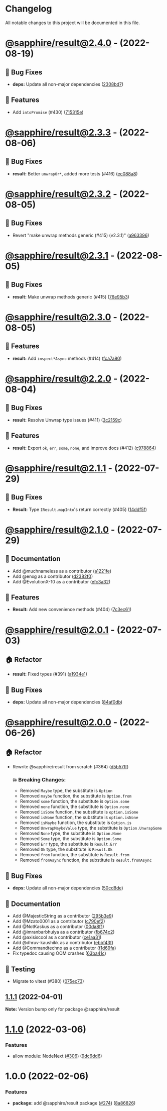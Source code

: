 # Changelog

All notable changes to this project will be documented in this file.

# [@sapphire/result@2.4.0](https://github.com/sapphiredev/utilities/compare/@sapphire/result@2.3.3...@sapphire/result@2.4.0) - (2022-08-19)

## 🐛 Bug Fixes

- **deps:** Update all non-major dependencies ([2308bd7](https://github.com/sapphiredev/utilities/commit/2308bd74356b6b2e0c12995b25f4d8ade4803fe9))

## 🚀 Features

- Add `intoPromise` (#430) ([715315e](https://github.com/sapphiredev/utilities/commit/715315eb8c3e6bc8e47379a486bac7c737620f92))

# [@sapphire/result@2.3.3](https://github.com/sapphiredev/utilities/compare/@sapphire/result@2.3.2...@sapphire/result@2.3.3) - (2022-08-06)

## 🐛 Bug Fixes

- **result:** Better `unwrapOr*`, added more tests (#416) ([ec088a8](https://github.com/sapphiredev/utilities/commit/ec088a88a878c7d230c51b148593a85d258075f9))

# [@sapphire/result@2.3.2](https://github.com/sapphiredev/utilities/compare/@sapphire/result@2.3.1...@sapphire/result@2.3.2) - (2022-08-05)

## 🐛 Bug Fixes

- Revert "make unwrap methods generic (#415) (v2.3.1)" ([a963396](https://github.com/sapphiredev/utilities/commit/a9633967d5c4659f26c54fa660796bae18fdaf07))

# [@sapphire/result@2.3.1](https://github.com/sapphiredev/utilities/compare/@sapphire/result@2.3.0...@sapphire/result@2.3.1) - (2022-08-05)

## 🐛 Bug Fixes

- **result:** Make unwrap methods generic (#415) ([76e95b3](https://github.com/sapphiredev/utilities/commit/76e95b3c18ecdff53bfa07d541ed1bc1809c7f72))

# [@sapphire/result@2.3.0](https://github.com/sapphiredev/utilities/compare/@sapphire/result@2.2.0...@sapphire/result@2.3.0) - (2022-08-05)

## 🚀 Features

- **result:** Add `inspect*Async` methods (#414) ([fca7a80](https://github.com/sapphiredev/utilities/commit/fca7a8010ae8c368513de2eca56f9f5bfe2756a3))

# [@sapphire/result@2.2.0](https://github.com/sapphiredev/utilities/compare/@sapphire/result@2.1.1...@sapphire/result@2.2.0) - (2022-08-04)

## 🐛 Bug Fixes

- **result:** Resolve Unwrap type issues (#411) ([3c2159c](https://github.com/sapphiredev/utilities/commit/3c2159cac18df0925cd71393698ed7d9f98fd6ef))

## 🚀 Features

- **result:** Export `ok`, `err`, `some`, `none`, and improve docs (#412) ([c978864](https://github.com/sapphiredev/utilities/commit/c978864d91d950c611c073a5c34ef01311e9d8f0))

# [@sapphire/result@2.1.1](https://github.com/sapphiredev/utilities/compare/@sapphire/result@2.1.0...@sapphire/result@2.1.1) - (2022-07-29)

## 🐛 Bug Fixes

- **Result:** Type `IResult.mapInto`'s return correctly (#405) ([14ddf5f](https://github.com/sapphiredev/utilities/commit/14ddf5fc35d1186f9fdc78a3d2b3b465acbd36ac))

# [@sapphire/result@2.1.0](https://github.com/sapphiredev/utilities/compare/@sapphire/result@2.0.1...@sapphire/result@2.1.0) - (2022-07-29)

## 📝 Documentation

- Add @muchnameless as a contributor ([a1221fe](https://github.com/sapphiredev/utilities/commit/a1221fea68506e99591d5d00ec552a07c26833f9))
- Add @enxg as a contributor ([d2382f0](https://github.com/sapphiredev/utilities/commit/d2382f04e3909cb4ad11798a0a10e683f6cf5383))
- Add @EvolutionX-10 as a contributor ([efc3a32](https://github.com/sapphiredev/utilities/commit/efc3a320a72ae258996dd62866d206c33f8d4961))

## 🚀 Features

- **Result:** Add new convenience methods (#404) ([7c3ec61](https://github.com/sapphiredev/utilities/commit/7c3ec6168dde544578e5016120c9975009889391))

# [@sapphire/result@2.0.1](https://github.com/sapphiredev/utilities/compare/@sapphire/result@2.0.0...@sapphire/result@2.0.1) - (2022-07-03)

## 🏠 Refactor

- **result:** Fixed types (#391) ([a1934e1](https://github.com/sapphiredev/utilities/commit/a1934e10cc7d81c71354deb153a4f3bb83e50e65))

## 🐛 Bug Fixes

- **deps:** Update all non-major dependencies ([84af0db](https://github.com/sapphiredev/utilities/commit/84af0db2db749223b036aa99fe19a2e9af5681c6))

# [@sapphire/result@2.0.0](https://github.com/sapphiredev/utilities/compare/@sapphire/result@1.1.1...@sapphire/result@2.0.0) - (2022-06-26)

## 🏠 Refactor

- Rewrite @sapphire/result from scratch (#364) ([d5b57ff](https://github.com/sapphiredev/utilities/commit/d5b57ff52402bfd261372bf4486e46f39bb41b6d))

   ### 💥 Breaking Changes:
   - Removed `Maybe` type, the substitute is `Option`
   - Removed `maybe` function, the substitute is `Option.from`
   - Removed `some` function, the substitute is `Option.some`
   - Removed `none` function, the substitute is `Option.none`
   - Removed `isSome` function, the substitute is `option.isSome`
   - Removed `isNone` function, the substitute is `option.isNone`
   - Removed `isMaybe` function, the substitute is `Option.is`
   - Removed `UnwrapMaybeValue` type, the substitute is `Option.UnwrapSome`
   - Removed `None` type, the substitute is `Option.None`
   - Removed `Some` type, the substitute is `Option.Some`
   - Removed `Err` type, the substitute is `Result.Err`
   - Removed `Ok` type, the substitute is `Result.Ok`
   - Removed `from` function, the substitute is `Result.from`
   - Removed `fromAsync` function, the substitute is `Result.fromAsync`


## 🐛 Bug Fixes

- **deps:** Update all non-major dependencies ([50cd8de](https://github.com/sapphiredev/utilities/commit/50cd8dea593b6f5ae75571209456b3421e2ca59a))

## 📝 Documentation

- Add @MajesticString as a contributor ([295b3e9](https://github.com/sapphiredev/utilities/commit/295b3e9849a4b0fe64074bae02f6426378a303c3))
- Add @Mzato0001 as a contributor ([c790ef2](https://github.com/sapphiredev/utilities/commit/c790ef25df2d7e22888fa9f8169167aa555e9e19))
- Add @NotKaskus as a contributor ([00da8f1](https://github.com/sapphiredev/utilities/commit/00da8f199137b9277119823f322d1f2d168d928a))
- Add @imranbarbhuiya as a contributor ([fb674c2](https://github.com/sapphiredev/utilities/commit/fb674c2c5594d41e71662263553dcb4bac9e37f4))
- Add @axisiscool as a contributor ([ce1aa31](https://github.com/sapphiredev/utilities/commit/ce1aa316871a88d3663efbdf2a42d3d8dfe6a27f))
- Add @dhruv-kaushikk as a contributor ([ebbf43f](https://github.com/sapphiredev/utilities/commit/ebbf43f63617daba96e72c50a234bf8b64f6ddc4))
- Add @Commandtechno as a contributor ([f1d69fa](https://github.com/sapphiredev/utilities/commit/f1d69fabe1ee0abe4be08b19e63dbec03102f7ce))
- Fix typedoc causing OOM crashes ([63ba41c](https://github.com/sapphiredev/utilities/commit/63ba41c4b6678554b1c7043a22d3296db4f59360))

## 🧪 Testing

- Migrate to vitest (#380) ([075ec73](https://github.com/sapphiredev/utilities/commit/075ec73c7a8e3374fad3ada612d37eb4ac36ec8d))

## [1.1.1](https://github.com/sapphiredev/utilities/compare/@sapphire/result@1.1.0...@sapphire/result@1.1.1) (2022-04-01)

**Note:** Version bump only for package @sapphire/result

# [1.1.0](https://github.com/sapphiredev/utilities/compare/@sapphire/result@1.0.0...@sapphire/result@1.1.0) (2022-03-06)

### Features

-   allow module: NodeNext ([#306](https://github.com/sapphiredev/utilities/issues/306)) ([9dc6dd6](https://github.com/sapphiredev/utilities/commit/9dc6dd619efab879bb2b0b3c9e64304e10a67ed6))

# 1.0.0 (2022-02-06)

### Features

-   **package:** add @sapphire/result package ([#274](https://github.com/sapphiredev/utilities/issues/274)) ([8a86826](https://github.com/sapphiredev/utilities/commit/8a8682607c2aa4c845e814816fa2b4478c23aa84))
